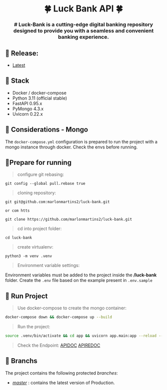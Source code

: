 
<h1 align="center">🍀 Luck Bank API 🍀</h1>

<h3 align="center">
  # Luck-Bank is a cutting-edge digital banking repository designed to provide you with a seamless and convenient banking experience.
</h3>

## :memo: Release:
- [Latest](https://github.com/marlonmartins2/luck-bank/releases/latest)

## :rocket: Stack
- Docker / docker-compose
- Python 3.11 (official stable)
- FastAPI 0.95.x
- PyMongo 4.3.x
- Uvicorn 0.22.x

## :train2: Considerations - Mongo

The `docker-compose.yml` configuration is prepared to run the
project with a mongo instance through docker. Check the envs before running.

## 🏃Prepare for running

> configure git rebasing:

```shell
git config --global pull.rebase true
```

> cloning repository:

```shell
git git@github.com:marlonmartins2/luck-bank.git

or com htts

git clone https://github.com/marlonmartins2/luck-bank.git
```

> cd into project folder:

```shell
cd luck-bank
```

> create virtualenv:

```shell
python3 -m venv .venv
```

> Environment variable settings:

Environment variables must be added to the project inside the **/luck-bank** folder. Create the `.env` file based on the example present in `.env.sample`

## :train2: Run Project

> Use docker-compose to create the mongo container:

```bash
docker-compose down && docker-compose up --build
```

> Run the project:

```bash
source .venv/bin/activate && cd app && uvicorn app.main:app --reload --use-colors
```

> Check the Endpoint:
[APIDOC](http://localhost:8000/docs)
[APIREDOC](http://localhost:8000/redoc)

## :evergreen_tree: Branchs

The project contains the following protected _branches_:

- [_master_](https://github.com/marlonmartins2/luck-bank/tree/master) : contains the latest version of Production.
